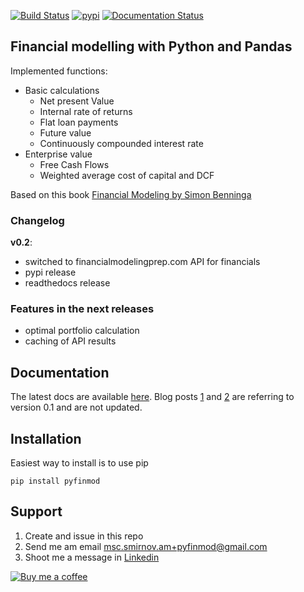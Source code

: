 [![Build Status](https://travis-ci.org/smirnov-am/pyfinmod.svg?branch=master)](https://travis-ci.org/smirnov-am/pyfinmod)
[![pypi](https://img.shields.io/pypi/v/pyfinmod.svg)](https://img.shields.io/pypi/v/pyfinmod)
[![Documentation Status](https://readthedocs.org/projects/pyfinmod/badge/?version=latest)](https://pyfinmod.readthedocs.io/en/latest/?badge=latest)
## Financial modelling with Python and Pandas

Implemented functions:
- Basic calculations
    - Net present Value
    - Internal rate of returns
    - Flat loan payments
    - Future value
    - Continuously compounded interest rate
- Enterprise value
    - Free Cash Flows
    - Weighted average cost of capital and DCF

Based on this book [Financial Modeling by Simon Benninga](https://www.amazon.com/Financial-Modeling-Simon-Benninga/dp/0262026287)

### Changelog
**v0.2**:
- switched to financialmodelingprep.com API for financials
- pypi release
- readthedocs release

### Features in the next releases
- optimal portfolio calculation
- caching of API results

## Documentation

The latest docs are available [here](https://pyfinmod.readthedocs.io/en/latest/).
Blog posts [1](https://smirnov-am.github.io/2019/02/07/company-evaluation-pt1.html)
and [2](https://smirnov-am.github.io/calculating-enterprise-value-with-python-and-pandas-part-1-wacc-and-dcf/) are referring to version 0.1 and are not updated.


## Installation
Easiest way to install is to use pip

`pip install pyfinmod`


## Support

1. Create and issue in this repo
2. Send me am email msc.smirnov.am+pyfinmod@gmail.com
3. Shoot me a message in [Linkedin](https://www.linkedin.com/in/smirnovam/)

[![Buy me a coffee](https://cdn.buymeacoffee.com/buttons/default-orange.png)](https://www.buymeacoffee.com/smirnovam)
